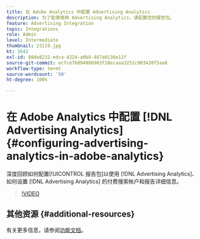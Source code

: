 ```yaml
---
title: 在 Adobe Analytics 中配置 Advertising Analytics
description: 为了能够使用 Advertising Analytics，请配置您的报告包。
feature: Advertising Integration
topic: Integrations
role: Admin
level: Intermediate
thumbnail: 23119.jpg
kt: 1642
exl-id: 884e8232-edca-4224-a0b9-467a0136e12f
source-git-commit: ecfce7b894986903f28ecaaa3252c903420f5aa8
workflow-type: tm+mt
source-wordcount: '59'
ht-degree: 100%

---
```


# 在 Adobe Analytics 中配置 [!DNL Advertising Analytics] {#configuring-advertising-analytics-in-adobe-analytics}

深度回顾如何配置[!UICONTROL 报告包]以使用 [!DNL Advertising Analytics]、如何设置 [!DNL Advertising Analytics] 的付费搜索帐户和报告详细信息。

>[!VIDEO](https://video.tv.adobe.com/v/23119/?quality=12)

## 其他资源 {#additional-resources}

有关更多信息，请参阅[功能文档](https://experienceleague.adobe.com/docs/analytics/integration/advertising-analytics/overview.html)。
